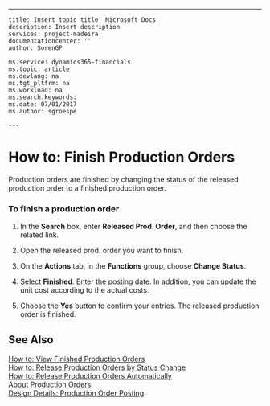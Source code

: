 ---
    title: Insert topic title| Microsoft Docs
    description: Insert description
    services: project-madeira
    documentationcenter: ''
    author: SorenGP

    ms.service: dynamics365-financials
    ms.topic: article
    ms.devlang: na
    ms.tgt_pltfrm: na
    ms.workload: na
    ms.search.keywords:
    ms.date: 07/01/2017
    ms.author: sgroespe

    ---
# How to: Finish Production Orders
Production orders are finished by changing the status of the released production order to a finished production order.  
  
### To finish a production order  
  
1.  In the **Search** box, enter **Released Prod. Order**, and then choose the related link.  
  
2.  Open the released prod. order you want to finish.  
  
3.  On the **Actions** tab, in the **Functions** group, choose **Change Status**.  
  
4.  Select **Finished**. Enter the posting date. In addition, you can update the unit cost according to the actual costs.  
  
5.  Choose the **Yes** button to confirm your entries. The released production order is finished.  
  
## See Also  
 [How to: View Finished Production Orders](../Production/how-to-view-finished-production-orders.md)   
 [How to: Release Production Orders by Status Change](../OperationsPlanning/how-to-release-production-orders-by-status-change.md)   
 [How to: Release Production Orders Automatically](../OperationsPlanning/how-to-release-production-orders-automatically.md)   
 [About Production Orders](../Production/about-production-orders.md)   
 [Design Details: Production Order Posting](../ApplicationDesign/design-details-production-order-posting.md)